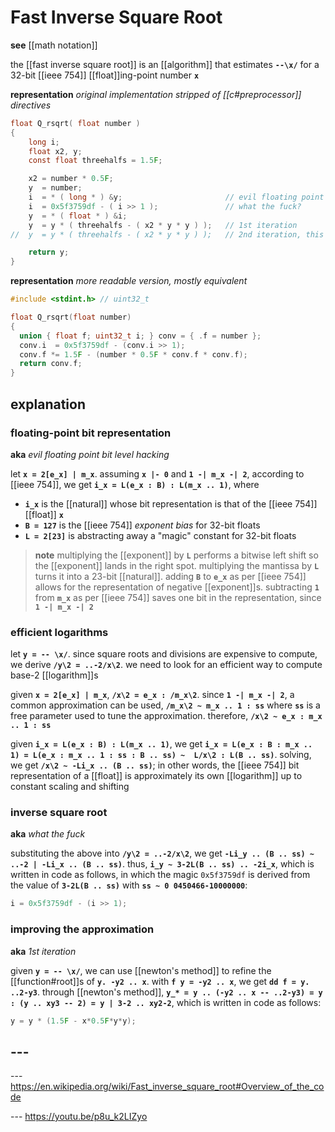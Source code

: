 # Fast Inverse Square Root

**see** [[math notation]]

the [[fast inverse square root]] is an [[algorithm]] that estimates **`--\x/`** for a 32-bit [[ieee 754]] [[float]]ing-point number **`x`**

**representation** _original implementation stripped of [[c#preprocessor]] directives_

```c
float Q_rsqrt( float number )
{
    long i;
    float x2, y;
    const float threehalfs = 1.5F;

    x2 = number * 0.5F;
    y  = number;
    i  = * ( long * ) &y;                       // evil floating point bit level hacking
    i  = 0x5f3759df - ( i >> 1 );               // what the fuck?
    y  = * ( float * ) &i;
    y  = y * ( threehalfs - ( x2 * y * y ) );   // 1st iteration
//	y  = y * ( threehalfs - ( x2 * y * y ) );   // 2nd iteration, this can be removed

    return y;
}
```

**representation** _more readable version, mostly equivalent_

```c
#include <stdint.h> // uint32_t

float Q_rsqrt(float number)
{
  union { float f; uint32_t i; } conv = { .f = number };
  conv.i  = 0x5f3759df - (conv.i >> 1);
  conv.f *= 1.5F - (number * 0.5F * conv.f * conv.f);
  return conv.f;
}
```

## explanation

### floating-point bit representation

**aka** _evil floating point bit level hacking_

let **`x = 2[e_x] | m_x`**. assuming **`x |- 0`** and **`1 -| m_x -| 2`**, according to [[ieee 754]], we get **`i_x = L(e_x : B) : L(m_x .. 1)`**, where

- **`i_x`** is the [[natural]] whose bit representation is that of the [[ieee 754]] [[float]] **`x`**
- **`B = 127`** is the [[ieee 754]] _exponent bias_ for 32-bit floats
- **`L = 2[23]`** is abstracting away a "magic" constant for 32-bit floats

> **note** multiplying the [[exponent]] by **`L`** performs a bitwise left shift so the [[exponent]] lands in the right spot. multiplying the mantissa by **`L`** turns it into a 23-bit [[natural]]. adding **`B`** to **`e_x`** as per [[ieee 754]] allows for the representation of negative [[exponent]]s. subtracting **`1`** from **`m_x`** as per [[ieee 754]] saves one bit in the representation, since **`1 -| m_x -| 2`**

### efficient logarithms

let **`y = -- \x/`**. since square roots and divisions are expensive to compute, we derive **`/y\2 = ..-2/x\2`**. we need to look for an efficient way to compute base-2 [[logarithm]]s

given **`x = 2[e_x] | m_x`**, **`/x\2 = e_x : /m_x\2`**. since **`1 -| m_x -| 2`**, a common approximation can be used, **`/m_x\2 ~ m_x .. 1 : ss`** where **`ss`** is a free parameter used to tune the approximation. therefore, **`/x\2 ~ e_x : m_x .. 1 : ss`**

given **`i_x = L(e_x : B) : L(m_x .. 1)`**, we get **`i_x = L(e_x : B : m_x .. 1) = L(e_x : m_x .. 1 : ss : B .. ss) ~  L/x\2 : L(B .. ss)`**. solving, we get **`/x\2 ~ -Li_x .. (B .. ss)`**; in other words, the [[ieee 754]] bit representation of a [[float]] is approximately its own [[logarithm]] up to constant scaling and shifting

### inverse square root

**aka** _what the fuck_

substituting the above into **`/y\2 = ..-2/x\2`**, we get **`-Li_y .. (B .. ss) ~ ..-2 | -Li_x .. (B .. ss)`**. thus, **`i_y ~ 3-2L(B .. ss) .. -2i_x`**, which is written in code as follows, in which the magic `0x5f3759df` is derived from the value of **`3-2L(B .. ss)`** with **`ss ~ 0 0450466-10000000`**:

```c
i = 0x5f3759df - (i >> 1);
```

### improving the approximation

**aka** _1st iteration_

given **`y = -- \x/`**, we can use [[newton's method]] to refine the [[function#root]]s of **`y. -y2 .. x`**. with **`f y = -y2 .. x`**, we get **`dd f = y. ..2-y3`**. through [[newton's method]], **`y_* = y .. (-y2 .. x -- ..2-y3) = y : (y .. xy3 -- 2) = y | 3-2 .. xy2-2`**, which is written in code as follows:

```c
y = y * (1.5F - x*0.5F*y*y);
```

## ---

--- <https://en.wikipedia.org/wiki/Fast_inverse_square_root#Overview_of_the_code>

--- <https://youtu.be/p8u_k2LIZyo>
